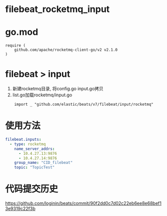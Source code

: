 # filebeat_rocketmq_input

# go.mod
```
require (
    github.com/apache/rocketmq-client-go/v2 v2.1.0
)
```

# filebeat > input
1. 新建rocketmq目录, 将config.go input.go拷贝
2. list.go加载rocketmq/input.go
```
    import _ "github.com/elastic/beats/v7/filebeat/input/rocketmq"
```

# 使用方法
```yaml
filebeat.inputs:
  - type: rocketmq
    name_server_addrs:
      - 10.4.27.13:9876
      - 10.4.27.14:9876
    group_name: "CID_filebeat"
    topic: "TopicTest"
```

# 代码提交历史
https://github.com/loginin/beats/commit/90f2dd0c7d02c22eb6ee8e68bef13e9319c22f3b